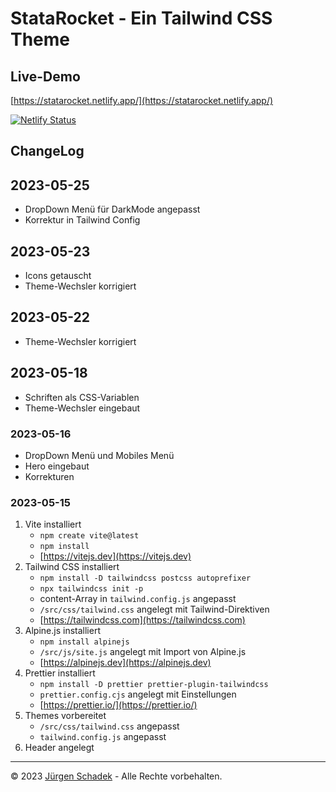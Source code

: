 # StataRocket - Ein Tailwind CSS Theme

## Live-Demo

[https://statarocket.netlify.app/](https://statarocket.netlify.app/)

[![Netlify Status](https://api.netlify.com/api/v1/badges/7654973c-eceb-44d9-b692-8dee1ad421ed/deploy-status)](https://app.netlify.com/sites/statarocket/deploys)

## ChangeLog

## 2023-05-25

- DropDown Menü für DarkMode angepasst
- Korrektur in Tailwind Config

## 2023-05-23

- Icons getauscht
- Theme-Wechsler korrigiert

## 2023-05-22

- Theme-Wechsler korrigiert

## 2023-05-18

- Schriften als CSS-Variablen
- Theme-Wechsler eingebaut

### 2023-05-16

- DropDown Menü und Mobiles Menü
- Hero eingebaut
- Korrekturen

### 2023-05-15

1. Vite installiert
   - `npm create vite@latest`
   - `npm install`
   - [https://vitejs.dev](https://vitejs.dev)
2. Tailwind CSS installiert
   - `npm install -D tailwindcss postcss autoprefixer`
   - `npx tailwindcss init -p`
   - content-Array in `tailwind.config.js` angepasst
   - `/src/css/tailwind.css` angelegt mit Tailwind-Direktiven
   - [https://tailwindcss.com](https://tailwindcss.com)
3. Alpine.js installiert
   - `npm install alpinejs`
   - `/src/js/site.js` angelegt mit Import von Alpine.js
   - [https://alpinejs.dev](https://alpinejs.dev)
4. Prettier installiert
   - `npm install -D prettier prettier-plugin-tailwindcss`
   - `prettier.config.cjs` angelegt mit Einstellungen
   - [https://prettier.io/](https://prettier.io/)
5. Themes vorbereitet
   - `/src/css/tailwind.css` angepasst
   - `tailwind.config.js` angepasst
6. Header angelegt

---

© 2023 [Jürgen Schadek](https://juergen-schadek.de) - Alle Rechte vorbehalten.
